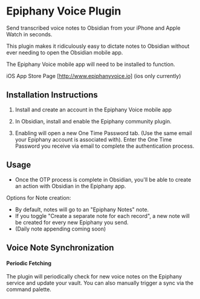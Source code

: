 # Epiphany Voice Plugin

Send transcribed voice notes to Obsidian from your iPhone and Apple Watch in seconds.

This plugin makes it ridiculously easy to dictate notes to Obsidian without ever needing to open the Obsidian mobile app.

The Epiphany Voice mobile app will need to be installed to function. 

iOS App Store Page [http://www.epiphanyvoice.io] (ios only currently)

## Installation Instructions

1. Install and create an account in the Epiphany Voice mobile app

2. In Obsidian, install and enable the Epiphany community plugin.

3. Enabling will open a new One Time Password tab. (Use the same email your Epiphany account is associated with). Enter the One Time Password you receive via email to complete the authentication process.

## Usage
- Once the OTP process is complete in Obsidian, you'll be able to create an action with Obsidian in the Epiphany app.

Options for Note creation:
- By default, notes will go to an "Epiphany Notes" note. 
- If you toggle "Create a separate note for each record", a new note will be created for every new Epiphany you send.
- (Daily note appending coming soon)


## Voice Note Synchronization

#### Periodic Fetching
The plugin will periodically check for new voice notes on the Epiphany service and update your vault. You can also manually trigger a sync via the command palette.
